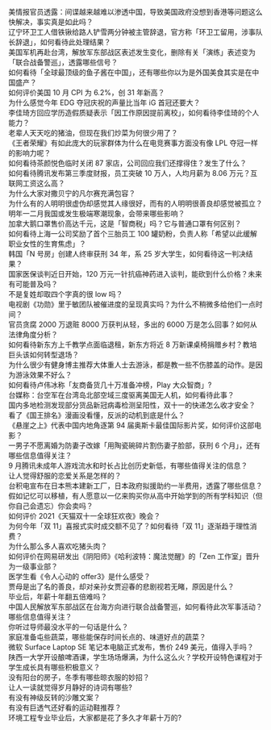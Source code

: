 美情报官员透露：间谍越来越难以渗透中国，导致美国政府没想到香港等问题这么快解决，事实真是如此吗？  
辽宁环卫工人借铁锹给路人铲雪两分钟被主管辞退，官方称「环卫工留用，涉事队长辞退」，如何看待此处理结果？  
美国军机再赴台湾，解放军东部战区表述发生变化，删除有关「演练」表述变为「联合战备警巡」，透露哪些信号？  
如何看待「全球最顶级的鱼子酱在中国」，还有哪些你以为是外国美食其实是在中国盛产？  
如何评价美国 10 月 CPI 为 6.2%，创 31 年新高？  
为什么感觉今年 EDG 夺冠庆祝的声量比当年 iG 首冠还要大？  
李佳琦方回应学历造假质疑表示「因工作原因提前离校」，如何看待李佳琦的个人能力？  
老辈人天天吃的猪油，但现在我们炒菜为何很少用了？  
《王者荣耀》有如此庞大的玩家群体为什么在电竞赛事方面没有像 LPL 夺冠一样的影响力呢？  
如何看待茶颜悦色临时关闭 87 家店，公司回应我们还撑得住？发生了什么？  
如何看待腾讯发布第三季度财报，员工突破 10 万人，人均月薪为 8.06 万元？互联网工资这么高？  
为什么大家对撒贝宁的凡尔赛充满包容？  
为什么有的人明明很虚伪却感觉其人缘很好，而有的人明明很善良却感觉被孤立？  
明年一二月我国或发生极端寒潮现象，会带来哪些影响？  
加拿大鹅口罩售价高达千元，这是「智商税」吗？它与普通口罩有何区别？  
如何看待上海一公司奖励了首个三胎员工 100 罐奶粉，负责人称「希望以此缓解职业女性的生育焦虑」？  
韩国「N 号房」创建人终审获刑 34 年，系 25 岁大学生，如何看待这一判决结果？  
国家医保谈判近日开始，120 万元一针抗癌神药进入谈判，能砍到什么价格？未来有可能普及吗？  
不是复姓却取四个字真的很 low 吗？  
电视剧《功勋》里于敏团队被催进度的呈现真实吗？为什么不稍微多给他们一点时间？  
官员贪腐 2000 万退赃 8000 万获判从轻，多出的 6000 万是怎么回事？如何从法律角度分析？  
如何看待新东方上千教学点面临退租，新东方将近 8 万新课桌椅捐赠乡村？教培巨头该如何转型退场？  
为什么很少有健身博主推荐大体重人士去游泳，都是教一些不伤膝盖的动作。是因为游泳效果不好么？  
如何看待卢伟冰称「友商备货几十万准备冲榜，Play 大众智商」?  
台媒称：台空军在台湾岛北部空域三度驱离美国无人机，如何看待此事？  
国内多地检测发现部分货品新冠病毒检测呈阳性，双十一的快递怎么收才安全？  
看了《国王排名》漫画没看懂，反派的动机到底是什么？  
《悬崖之上》代表中国内地角逐第 94 届奥斯卡最佳国际影片奖，如何评价这部电影？  
一男子不愿离婚为防妻子改嫁「用陶瓷碗碎片割伤妻子脸部，获刑 6 个月」，还有哪些信息值得关注？  
9 月腾讯未成年人游戏流水和时长占比创历史新低，有哪些值得关注的信息？  
让人觉得舒服的恋爱关系是怎样的？  
台积电宣布在日本熊本建新工厂，日本政府拟援助约一半费用，透露了哪些信息？  
假如记忆可以移植，有人愿意以一亿来购买你从高中开始学到的所有学科知识（但你自己会遗忘）你会卖吗？  
如何评价 2021《天猫双十一全球狂欢夜》晚会？  
为何今年「双 11」喜报式实时成交额不见了？如何看待「双 11」逐渐趋于理性消费？  
为什么那么多人喜欢吃猪头肉？  
如何评价在网易研发出《阴阳师》《哈利波特：魔法觉醒》的「Zen 工作室」晋升为一级事业部？  
医学生看《令人心动的 offer3》是什么感受？  
贾母是出了名的善良，却对亲孙女贾迎春的悲剧视若无睹，原因是什么？  
毕业后，年薪十年翻五倍难吗？  
中国人民解放军东部战区在台海方向进行联合战备警巡，如何看待此次军事活动？哪些信息值得关注？  
你听过导师最没水平的一句话是什么？  
家庭准备屯些蔬菜，哪些能保存时间长点的、味道好点的蔬菜？  
微软 Surface Laptop SE 笔记本电脑正式发布，售价 249 美元，值得入手吗？  
陕西一大学开设酿啤酒课，学生场场爆满，为什么这么火？学校开设特色课程对于学生成长具有哪些积极意义？  
没有阳台的房子，冬季有哪些晾衣服的妙招？  
让人一读就觉得岁月静好的诗词有哪些?  
有没有神级反转的沙雕文案？  
有没有巨透气还好看的运动鞋推荐？  
环境工程专业毕业后，大家都是花了多久才年薪十万的?  
